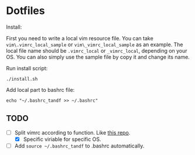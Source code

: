 # Dotfiles
Install:

First you need to write a local vim resource file. You can take 
`vim\.vimrc_local_sample` or `vim\_vimrc_local_sample` as an example.
The local file name should be `.vimrc_local` or `_vimrc_local`, 
depending on your OS. You can also simply use the sample file by 
copy it and change its name.

Run install script:

```./install.sh```

Add local part to bashrc file:

```echo "~/.bashrc_tandf >> ~/.bashrc"```

## TODO
- [ ] Split vimrc according to function. Like [this repo](https://github.com/skywind3000/vim-init).
  - [x] Specific viriable for specific OS.
- [ ] Add `source ~/.bashrc_tandf` to .bashrc automatically.
